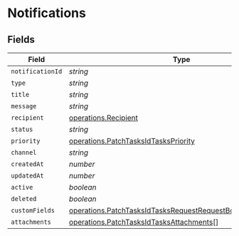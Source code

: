 # Notifications


## Fields

| Field                                                                                                                                      | Type                                                                                                                                       | Required                                                                                                                                   | Description                                                                                                                                |
| ------------------------------------------------------------------------------------------------------------------------------------------ | ------------------------------------------------------------------------------------------------------------------------------------------ | ------------------------------------------------------------------------------------------------------------------------------------------ | ------------------------------------------------------------------------------------------------------------------------------------------ |
| `notificationId`                                                                                                                           | *string*                                                                                                                                   | :heavy_minus_sign:                                                                                                                         | N/A                                                                                                                                        |
| `type`                                                                                                                                     | *string*                                                                                                                                   | :heavy_minus_sign:                                                                                                                         | N/A                                                                                                                                        |
| `title`                                                                                                                                    | *string*                                                                                                                                   | :heavy_minus_sign:                                                                                                                         | N/A                                                                                                                                        |
| `message`                                                                                                                                  | *string*                                                                                                                                   | :heavy_minus_sign:                                                                                                                         | N/A                                                                                                                                        |
| `recipient`                                                                                                                                | [operations.Recipient](../../models/operations/recipient.md)                                                                               | :heavy_minus_sign:                                                                                                                         | N/A                                                                                                                                        |
| `status`                                                                                                                                   | *string*                                                                                                                                   | :heavy_minus_sign:                                                                                                                         | N/A                                                                                                                                        |
| `priority`                                                                                                                                 | [operations.PatchTasksIdTasksPriority](../../models/operations/patchtasksidtaskspriority.md)                                               | :heavy_minus_sign:                                                                                                                         | N/A                                                                                                                                        |
| `channel`                                                                                                                                  | *string*                                                                                                                                   | :heavy_minus_sign:                                                                                                                         | N/A                                                                                                                                        |
| `createdAt`                                                                                                                                | *number*                                                                                                                                   | :heavy_minus_sign:                                                                                                                         | N/A                                                                                                                                        |
| `updatedAt`                                                                                                                                | *number*                                                                                                                                   | :heavy_minus_sign:                                                                                                                         | N/A                                                                                                                                        |
| `active`                                                                                                                                   | *boolean*                                                                                                                                  | :heavy_minus_sign:                                                                                                                         | N/A                                                                                                                                        |
| `deleted`                                                                                                                                  | *boolean*                                                                                                                                  | :heavy_minus_sign:                                                                                                                         | N/A                                                                                                                                        |
| `customFields`                                                                                                                             | [operations.PatchTasksIdTasksRequestRequestBodyCustomFields](../../models/operations/patchtasksidtasksrequestrequestbodycustomfields.md)[] | :heavy_minus_sign:                                                                                                                         | N/A                                                                                                                                        |
| `attachments`                                                                                                                              | [operations.PatchTasksIdTasksAttachments](../../models/operations/patchtasksidtasksattachments.md)[]                                       | :heavy_minus_sign:                                                                                                                         | N/A                                                                                                                                        |